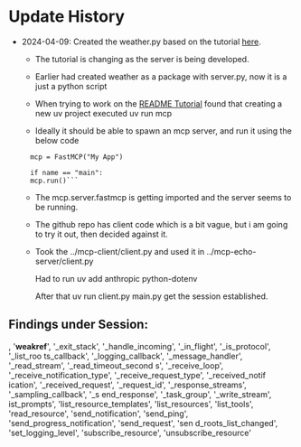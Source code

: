 # Update History

- 2024-04-09: Created the weather.py based on the
  tutorial
  [here](https://modelcontextprotocol.io/quickstart/server).

  - The tutorial is changing as the server is
    being developed.

  - Earlier had created weather as a package with
    server.py, now it is a just a python script

  - When trying to work on the
    [README Tutorial](https://github.com/modelcontextprotocol/python-sdk)
    found that creating a new uv project executed
    uv run mcp

  - Ideally it should be able to spawn an mcp
    server, and run it using the below code

  ````from mcp.server.fastmcp import FastMCP
    mcp = FastMCP("My App")

    if name == "main":
    mcp.run()```
  ````

  - The mcp.server.fastmcp is getting imported and
    the server seems to be running.

  - The github repo has client code which is a bit
    vague, but i am going to try it out, then
    decided against it.

  - Took the ../mcp-client/client.py and used it
    in ../mcp-echo-server/client.py

    Had to run uv add anthropic python-dotenv

    After that uv run client.py main.py get the
    session established.

## Findings under Session:

, '**weakref**', '\_exit_stack',
'\_handle_incoming', '\_in_flight',
'\_is_protocol', '\_list_roo ts_callback',
'\_logging_callback', '\_message_handler',
'\_read_stream', '\_read_timeout_second s',
'\_receive_loop', '\_receive_notification_type',
'\_receive_request_type', '\_received_notif
ication', '\_received_request', '\_request_id',
'\_response_streams', '\_sampling_callback', '\_s
end_response', '\_task_group', '\_write_stream',
ist_prompts', 'list_resource_templates',
'list_resources', 'list_tools', 'read_resource',
'send_notification', 'send_ping',
'send_progress_notification', 'send_request', 'sen
d_roots_list_changed', 'set_logging_level',
'subscribe_resource', 'unsubscribe_resource'
